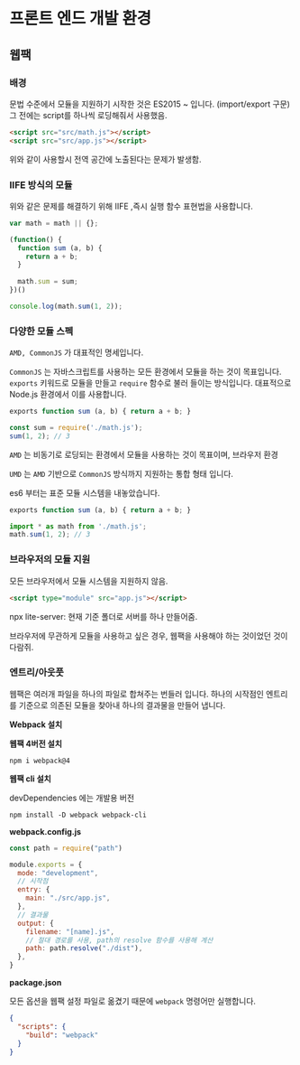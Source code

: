 # 프론트 엔드 개발 환경

## 웹팩

### 배경

문법 수준에서 모듈을 지원하기 시작한 것은 ES2015 ~ 입니다. (import/export 구문)
그 전에는 script를 하나씩 로딩해줘서 사용했음.

```html
<script src="src/math.js"></script>
<script src="src/app.js"></script>
```

위와 같이 사용할시 전역 공간에 노출된다는 문제가 발생함.

### IIFE 방식의 모듈

위와 같은 문제를 해결하기 위해 IIFE ,즉시 실행 함수 표현법을 사용합니다.

```js
var math = math || {};

(function() {
  function sum (a, b) {
    return a + b;
  }
  
  math.sum = sum;
})()

console.log(math.sum(1, 2));
```

### 다양한 모듈 스펙

`AMD, CommonJS` 가 대표적인 명세입니다.

`CommonJS` 는 자바스크립트를 사용하는 모든 환경에서 모듈을 하는 것이 목표입니다.
`exports` 키워드로 모듈을 만들고 `require` 함수로 불러 들이는 방식입니다.
대표적으로 Node.js 환경에서 이를 사용합니다.

```js
exports function sum (a, b) { return a + b; }

const sum = require('./math.js');
sum(1, 2); // 3
```

`AMD` 는 비동기로 로딩되는 환경에서 모듈을 사용하는 것이 목표이며, 브라우저 환경

`UMD` 는 `AMD` 기반으로 `CommonJS` 방식까지 지원하는 통합 형태 입니다.

es6 부터는 표준 모듈 시스템을 내놓았습니다.

```js
exports function sum (a, b) { return a + b; }

import * as math from './math.js';
math.sum(1, 2); // 3
```

### 브라우저의 모듈 지원

모든 브라우저에서 모듈 시스템을 지원하지 않음.

```html
<script type="module" src="app.js"></script>
```

npx lite-server: 현재 기준 폴더로 서버를 하나 만들어줌.

브라우저에 무관하게 모듈을 사용하고 싶은 경우, 웹팩을 사용해야 하는 것이었던 것이다람쥐.

### 엔트리/아웃풋

웹팩은 여러개 파일을 하나의 파일로 합쳐주는 번들러 입니다.
하나의 시작점인 엔트리를 기준으로 의존된 모듈을 찾아내 하나의 결과물을 만들어 냅니다.

**Webpack 설치**

**웹팩 4버전 설치**

```
npm i webpack@4
```

**웹팩 cli 설치**

devDependencies 에는 개발용 버전
```
npm install -D webpack webpack-cli
```

**webpack.config.js**
```js
const path = require("path")

module.exports = {
  mode: "development",
  // 시작점
  entry: {
    main: "./src/app.js",
  },
  // 결과물
  output: {
    filename: "[name].js",
    // 절대 경로를 사용, path의 resolve 함수를 사용해 계산
    path: path.resolve("./dist"),
  },
}
```

**package.json**

모든 옵션을 웹팩 설정 파일로 옮겼기 때문에 `webpack` 명령어만 실행합니다.
```json
{
  "scripts": {
    "build": "webpack"
  }
}
```